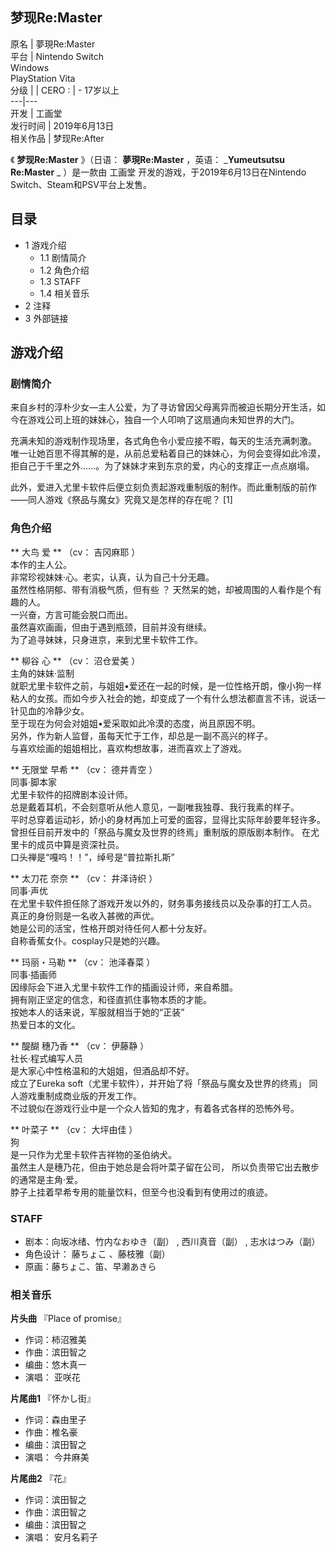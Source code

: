 梦现Re:Master  
---  
原名  |  夢現Re:Master   
平台  |  Nintendo Switch   
Windows  
PlayStation Vita  
分级  |  |  CERO  :  |  \- 17岁以上   
---|---  
开发  |  工画堂   
发行时间  |  2019年6月13日   
相关作品  |  梦现Re:After   
  
《 **梦现Re:Master** 》（日语：  **夢現Re:Master** ，英语：  _**Yumeutsutsu Re:Master** _
）是一款由  工画堂  开发的游戏，于2019年6月13日在Nintendo Switch、Steam和PSV平台上发售。

##  目录

  * 1  游戏介绍 
    * 1.1  剧情简介 
    * 1.2  角色介绍 
    * 1.3  STAFF 
    * 1.4  相关音乐 
  * 2  注释 
  * 3  外部链接 

##  游戏介绍

###  剧情简介

来自乡村的淳朴少女—主人公爱，为了寻访曾因父母离异而被迫长期分开生活，如今在游戏公司上班的妹妹心，独自一个人叩响了这扇通向未知世界的大门。

充满未知的游戏制作现场里，各式角色令小爱应接不暇，每天的生活充满刺激。
唯一让她百思不得其解的是，从前总爱粘着自己的妹妹心，为何会变得如此冷漠，拒自己于千里之外……。为了妹妹才来到东京的爱，内心的支撑正一点点崩塌。

此外，爱进入尤里卡软件后便立刻负责起游戏重制版的制作。而此重制版的前作——同人游戏《祭品与魔女》究竟又是怎样的存在呢？  [1]

###  角色介绍

** 大鸟 爱  ** （cv：  吉冈麻耶  ）  
本作的主人公。  
非常珍视妹妹·心。老实，认真，认为自己十分无趣。  
虽然性格阴郁、带有消极气质，但有些  ？  天然呆的她，却被周围的人看作是个有趣的人。  
一兴奋，方言可能会脱口而出。  
虽然喜欢画画，但由于遇到瓶颈，目前并没有继续。  
为了追寻妹妹，只身进京，来到尤里卡软件工作。

** 柳谷 心  ** （cv：  沼仓爱美  ）  
主角的妹妹·监制  
就职尤里卡软件之前，与姐姐•爱还在一起的时候，是一位性格开朗，像小狗一样粘人的女孩。而如今步入社会的她，却变成了一个有什么想法都直言不讳，说话一针见血的冷静少女。  
至于现在为何会对姐姐•爱采取如此冷漠的态度，尚且原因不明。  
另外，作为新人监督，虽每天忙于工作，却总是一副不高兴的样子。  
与喜欢绘画的姐姐相比，喜欢构想故事，进而喜欢上了游戏。

** 无限堂 早希  ** （cv：  德井青空  ）  
同事·脚本家  
尤里卡软件的招牌剧本设计师。  
总是戴着耳机，不会刻意听从他人意见，一副唯我独尊、我行我素的样子。  
平时总穿着运动衫，娇小的身材再加上可爱的面容，显得比实际年龄要年轻许多。  
曾担任目前开发中的「祭品与魔女及世界的终焉」重制版的原版剧本制作。 在尤里卡的成员中算是资深社员。  
口头禅是“嘎呜！！”，绰号是“普拉斯扎斯”

** 太刀花 奈奈  ** （cv：  井泽诗织  ）  
同事·声优  
在尤里卡软件担任除了游戏开发以外的，财务事务接线员以及杂事的打工人员。  
真正的身份则是一名收入甚微的声优。  
她是公司的活宝，性格开朗对待任何人都十分友好。  
自称香蕉女仆。cosplay只是她的兴趣。

** 玛丽・马勒  ** （cv：  池泽春菜  ）  
同事·插画师  
因缘际会下进入尤里卡软件工作的插画设计师，来自希腊。  
拥有刚正坚定的信念，和径直抓住事物本质的才能。  
按她本人的话来说，军服就相当于她的“正装”  
热爱日本的文化。

** 醍醐 穗乃香  ** （cv：  伊藤静  ）  
社长·程式编写人员  
是大家心中性格温和的大姐姐，但酒品却不好。  
成立了Eureka soft（尤里卡软件），并开始了将「祭品与魔女及世界的终焉」 同人游戏重制成商业版的开发工作。  
不过貌似在游戏行业中是一个众人皆知的鬼才，有着各式各样的恐怖外号。

** 叶菜子  ** （cv：  大坪由佳  ）  
狗  
是一只作为尤里卡软件吉祥物的圣伯纳犬。  
虽然主人是穗乃花，但由于她总是会将叶菜子留在公司， 所以负责带它出去散步的通常是主角·爱。  
脖子上挂着早希专用的能量饮料，但至今也没看到有使用过的痕迹。

###  STAFF

  * 剧本：向坂冰绪、竹内なおゆき（副） , 西川真音（副） , 志水はつみ（副） 
  * 角色设计：  藤ちょこ  、藤枝雅（副） 
  * 原画：藤ちょこ、笛、早濑あきら 

###  相关音乐

**片头曲** 『Place of promise』

  * 作词：柿沼雅美 
  * 作曲：滨田智之 
  * 编曲：悠木真一 
  * 演唱：  亚咲花 

**片尾曲1** 『怀かし街』

  * 作词：森由里子 
  * 作曲：椎名豪 
  * 编曲：滨田智之 
  * 演唱：  今井麻美 

**片尾曲2** 『花』

  * 作词：滨田智之 
  * 作曲：滨田智之 
  * 编曲：滨田智之 
  * 演唱：  安月名莉子 